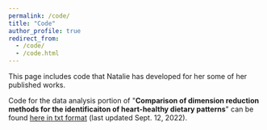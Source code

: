 ```yaml
---
permalink: /code/
title: "Code"
author_profile: true
redirect_from: 
  - /code/
  - /code.html
---
```


This page includes code that Natalie has developed for her some of her published works.

Code for the data analysis portion of "**Comparison of dimension reduction methods for the identificaiton of heart-healthy dietary patterns**" can be found [here in txt format](https://github.com/ncgasca/ncgasca.github.io/files/9553809/Gasca_Rcode_DataApplication_Basic.txt) (last updated Sept. 12, 2022).
